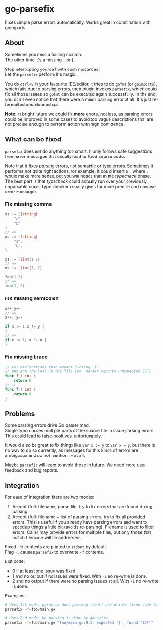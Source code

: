 # go-parsefix

Fixes simple parse errors automatically. Works great in combination with goimports.

## About

Sometimes you miss a trailing comma.  
The other time it's a missing `;` or `}`.

Stop interrupting yourself with such nuisances!  
Let the `parsefix` perform it's magic.

You do `ctrl+S` in your favourite IDE/editor, it tries to do `gofmt` (or `goimports`), which fails due
to parsing errors, then plugin invokes `parsefix`, which could fix all those issues so `gofmt`
can be executed again successfully. In the end, you don't even notice that there were a minor parsing
error at all. It's just re-formatted and cleaned up.

**Note**: in bright future we could fix **more** errors, not less, as parsing errors
could be improved in some cases to avoid too vague descriptions that are not
precise enough to perform action with high confidence.

## What can be fixed

`parsefix` does not do anything too smart. It only follows safe suggestions from
error messages that usually lead to fixed source code.

Note that it fixes *parsing* errors, not semantic or type errors.
Sometimes it performs not quite right actions, for example, it could insert a `,` where `:`
would make more sense, but you will notice that in the *typecheck* phase.
The best part is that *typecheck* could actually run over your previously unparsable code.
Type checker usually gives far more precise and concise error messages.

### Fix missing comma

```go
xs := []string{
	"a"
	"b"
}
// =>
xs := []string{
	"a",
	"b",
}

xs := []int{1 2}
// =>
xs := []int{1, 2}

foo(1 2)
// =>
foo(1, 2)
```

### Fix missing semicolon

```go
x++ y++
// =>
x++; y++

if x := 1 x != y {
}
// =>
if x := 1; x != y {
}
```

### Fix missing brace

```go
// For declarations that expect closing '}' 
// and are the last in the file (so, parser reports unexpected EOF).
func f() int {
	return 0
// =>
func f() int {
	return 0
}
```

## Problems

Some parsing errors drive Go parser mad.  
Single typo causes multiple parts of the source file to issue parsing errors.  
This could lead to false-positives, unfortunately.

It would also be great to fix things like `var x := y` to `var x = y`, but
there is no way to do so currently, as messages for this kinds of errors are ambiguous and
do not mention `:=` at all.

Maybe `parsefix` will learn to avoid those in future.
We need more user feedback and bug reports.

## Integration

For ease of integration there are two modes:

1. Accept (full) filename, parse file, try to fix errors that are found during parsing.
2. Accept (full) filename + list of parsing errors, try to fix all provided errors. This is useful if you already have parsing errors and want to speedup things a little bit (avoids re-parsing). Filename is used to filter errors. Caller may provide errors for multiple files, but only those that match filename will be addressed.

Fixed file contents are printed to `stdout` by default.  
Flag `-i` causes `parsefix` to overwrite `-f` contents.

Exit code:
* 0 if at least one issue was fixed.
* 1 and no output if no issues were fixed. With `-i` no re-write is done.
* 2 and no output if there were no parsing issues at all. With `-i` no re-write is done.

Examples:
```bash
# Uses 1st mode. parsefix does parsing itself and prints fixed code to stdout.
parsefix -f=foo/main.go

# Uses 2nd mode. No parsing is done by parsefix.
parsefix -f=foo/main.go "foo/main.go:9:3: expected '{', found 'EOF'"
```
